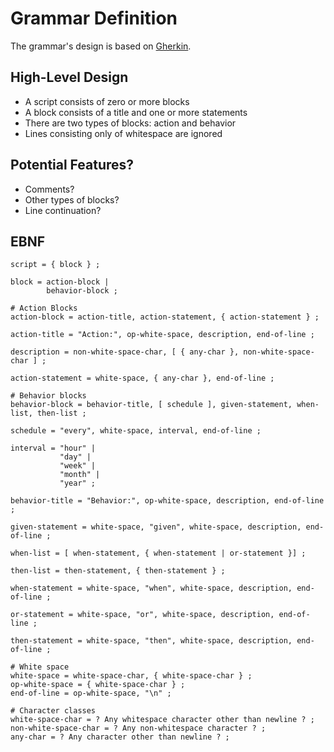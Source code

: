 # Grammar Definition

The grammar's design is based on [Gherkin](https://github.com/cucumber/cucumber/wiki/Gherkin).

## High-Level Design

* A script consists of zero or more blocks
* A block consists of a title and one or more statements
* There are two types of blocks: action and behavior
* Lines consisting only of whitespace are ignored

## Potential Features?

* Comments?
* Other types of blocks?
* Line continuation?

## EBNF

```
script = { block } ;

block = action-block |
        behavior-block ;

# Action Blocks
action-block = action-title, action-statement, { action-statement } ;

action-title = "Action:", op-white-space, description, end-of-line ;

description = non-white-space-char, [ { any-char }, non-white-space-char ] ;

action-statement = white-space, { any-char }, end-of-line ;

# Behavior blocks
behavior-block = behavior-title, [ schedule ], given-statement, when-list, then-list ;

schedule = "every", white-space, interval, end-of-line ;

interval = "hour" |
           "day" |
           "week" |
           "month" |
           "year" ;

behavior-title = "Behavior:", op-white-space, description, end-of-line ;

given-statement = white-space, "given", white-space, description, end-of-line ;

when-list = [ when-statement, { when-statement | or-statement }] ;

then-list = then-statement, { then-statement } ;

when-statement = white-space, "when", white-space, description, end-of-line ;

or-statement = white-space, "or", white-space, description, end-of-line ;

then-statement = white-space, "then", white-space, description, end-of-line ;

# White space
white-space = white-space-char, { white-space-char } ;
op-white-space = { white-space-char } ;
end-of-line = op-white-space, "\n" ;

# Character classes
white-space-char = ? Any whitespace character other than newline ? ;
non-white-space-char = ? Any non-whitespace character ? ;
any-char = ? Any character other than newline ? ;
```

